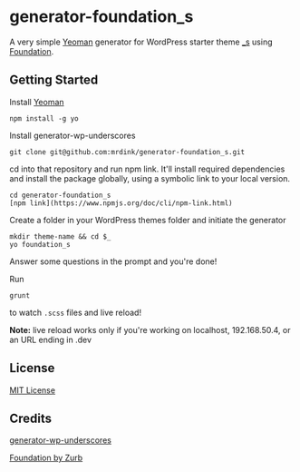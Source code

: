 # generator-foundation_s

A very simple [Yeoman](http://yeoman.io) generator for WordPress starter theme [_s](github.com/automattic/_s) using [Foundation](http://foundation.zurb.com/).


## Getting Started

Install [Yeoman](http://yeoman.io)

```
npm install -g yo
```

Install generator-wp-underscores

```
git clone git@github.com:mrdink/generator-foundation_s.git
```

cd into that repository and run npm link. It'll install required dependencies and install the package globally, using a symbolic link to your local version.

```
cd generator-foundation_s
[npm link](https://www.npmjs.org/doc/cli/npm-link.html)
```

Create a folder in your WordPress themes folder and initiate the generator

```
mkdir theme-name && cd $_
yo foundation_s
```

Answer some questions in the prompt and you're done!

Run

```
grunt
```
to watch `.scss` files and live reload!

**Note:** live reload works only if you're working on localhost, 192.168.50.4, or an URL ending in .dev

## License

[MIT License](http://en.wikipedia.org/wiki/MIT_License)

## Credits

[generator-wp-underscores](https://github.com/kdo/generator-wp-underscores)

[Foundation by Zurb](http://foundation.zurb.com/)

